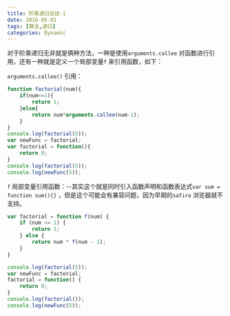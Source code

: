 ```yaml
---
title: 阶乘递归总结-1
date: 2016-05-01
tags: [算法,递归]
categories: Dynamic
---
```


对于阶乘递归无非就是俩种方法，一种是使用`arguments.callee` 对函数进行引用，还有一种就是定义一个局部变量`f` 来引用函数，如下：

`arguments.callee()` 引用：

```javascript
function factorial(num){
	if(num<=1){
		return 1;
	}else{
		return num*arguments.callee(num-1);
	}
}
console.log(factorial(5));
var newFunc = factorial;
var factorial = function(){
	return 0;
}
console.log(factorial(5));
console.log(newFunc(5));
```

`f` 局部变量引用函数：--其实这个就是同时引入函数声明和函数表达式`var sum = function sum(){}` ，但是这个可能会有兼容问题，因为早期的`safire` 浏览器就不支持。

```javascript
var factorial = function f(num) {
	if (num <= 1) {
		return 1;
	} else {
		return num * f(num - 1);
	}
}

console.log(factorial(5));
var newFunc = factorial;
factorial = function() {
	return 0;
}
console.log(factorial());
console.log(newFunc(5));
```

